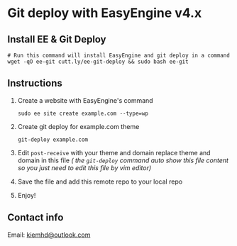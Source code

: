 # Git deploy with EasyEngine v4.x

## Install EE & Git Deploy

```
# Run this command will install EasyEngine and git deploy in a command
wget -qO ee-git cutt.ly/ee-git-deploy && sudo bash ee-git
```
## Instructions
1.  Create a website with EasyEngine's command 

    `sudo ee site create example.com --type=wp`
2. Create git deploy for example.com theme

    `git-deploy example.com`
3. Edit `post-receive` with your theme and domain replace theme and domain in this file *( the `git-deploy` command auto show this file content so you just need to edit this file by vim editor)*

4. Save the file and add this remote repo to your local repo
5. Enjoy!
## Contact info

Email: kiemhd@outlook.com